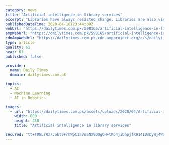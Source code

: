 ```yaml
---
category: news
title: "Artificial intelligence in library services"
excerpt: "Libraries have always resisted change. Libraries are also viewed as an agent of change. The journey from clay tablet to e-tablet and from papyrus to paper has been made but it has not yet ended. Changing the paradigm from a traditional library setup to modern information network has enhanced the role of libraries as real"
publishedDateTime: 2020-04-18T23:44:00Z
webUrl: "https://dailytimes.com.pk/598165/artificial-intelligence-in-library-services/"
ampWebUrl: "https://dailytimes.com.pk/598165/artificial-intelligence-in-library-services/amp/"
cdnAmpWebUrl: "https://dailytimes-com-pk.cdn.ampproject.org/c/s/dailytimes.com.pk/598165/artificial-intelligence-in-library-services/amp/"
type: article
quality: 61
heat: 61
published: false

provider:
  name: Daily Times
  domain: dailytimes.com.pk

topics:
  - AI
  - Machine Learning
  - AI in Robotics

images:
  - url: "https://dailytimes.com.pk/assets/uploads/2020/04/Artificial-intelligence-in-library-services1.jpg"
    width: 800
    height: 450
    title: "Artificial intelligence in library services"

secured: "tt+T0NLrRz/Jobt9FrhWpC1aVsmNX8QQgOH+tKo4jiDhpjfR914IDmDyWj4Wqk0znt7IEIQn50ZkfFYaKiFtyjbwNoQoch7QIYO/nDQHZtoZ6aso+tCPezzzNS6uYJoX6mGNeBZDyqlUaYJ8BzPnDDK0sMaExtjRHdh2QN75oiCRYtC7TA8nM4pcZUQbgiWDE8pvd5Job0kkEM3uSRhtMiMcVQm7YCcBSw78NtTuT3Q1FnG/djKONdGsKEn6iW92qI9ZMSxpmacZxVf3cYWJVUaBLo+g6CLpRlEwJAi7TzygGwm/GXloJ3EnKUxfmjmLxplsEUldscSlCF48wtLi70jHI+qB047TxKWgys/mfu4cXpvcXbLoILBEXfoy9V1a3Vvq7J23VOPS5/crv7th0humoF2XLNAwLBoEfRrQrSqjUXJmZnKXC+2jqVKIReaEZktHmOy4Fuuep4jrLi61pB271R9MWpPjYpQtMA7RNcs=;kudubw/FrEpUMOYIL7PvsQ=="
---
```


